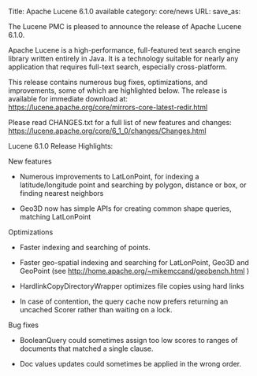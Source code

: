 Title: Apache Lucene 6.1.0 available
category: core/news
URL: 
save_as: 

The Lucene PMC is pleased to announce the release of Apache Lucene 6.1.0.

Apache Lucene is a high-performance, full-featured text search engine
library written entirely in Java. It is a technology suitable for nearly
any application that requires full-text search, especially cross-platform.

This release contains numerous bug fixes, optimizations, and
improvements, some of which are highlighted below. The release
is available for immediate download at:
  https://lucene.apache.org/core/mirrors-core-latest-redir.html

Please read CHANGES.txt for a full list of new features and changes:
  https://lucene.apache.org/core/6_1_0/changes/Changes.html

Lucene 6.1.0 Release Highlights:

New features

  * Numerous improvements to LatLonPoint, for indexing a latitude/longitude point and searching by polygon, distance or box, or finding nearest neighbors

  * Geo3D now has simple APIs for creating common shape queries, matching LatLonPoint

Optimizations

  * Faster indexing and searching of points.

  * Faster geo-spatial indexing and searching for LatLonPoint, Geo3D and GeoPoint (see http://home.apache.org/~mikemccand/geobench.html )

  * HardlinkCopyDirectoryWrapper optimizes file copies using hard links

  * In case of contention, the query cache now prefers returning an uncached Scorer rather than waiting on a lock.

Bug fixes

  * BooleanQuery could sometimes assign too low scores to ranges of documents that matched a single clause.

  * Doc values updates could sometimes be applied in the wrong order.


